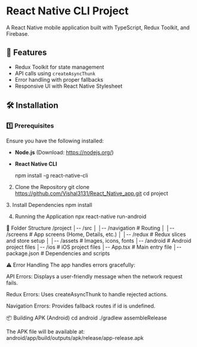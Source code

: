# React Native CLI Project  

A React Native mobile application built with TypeScript, Redux Toolkit, and Firebase.

## 🚀 Features
- Redux Toolkit for state management
- API calls using `createAsyncThunk`
- Error handling with proper fallbacks
- Responsive UI with React Native Stylesheet

## 🛠️ Installation

### 1️⃣ Prerequisites  
Ensure you have the following installed:
- **Node.js** (Download: https://nodejs.org/)
- **React Native CLI**  
  
  npm install -g react-native-cli

2. Clone the Repository
git clone https://github.com/Vishal3131/React_Native_app.git
cd project

3️. Install Dependencies
npm install

4. Running the Application
npx react-native run-android

📂 Folder Structure
/project
│-- /src
│   │-- /navigation    # Routing
│   │-- /screens       # App screens (Home, Details, etc.)
│   │-- /redux         # Redux slices and store setup
│   │-- /assets        # Images, icons, fonts
│-- /android           # Android project files
│-- /ios               # iOS project files
│-- App.tsx           # Main entry file
│-- package.json      # Dependencies and scripts


⚠️ Error Handling
The app handles errors gracefully:

API Errors: Displays a user-friendly message when the network request fails.

Redux Errors: Uses createAsyncThunk to handle rejected actions.

Navigation Errors: Provides fallback routes if id is undefined.

📦 Building APK (Android)
cd android
./gradlew assembleRelease

The APK file will be available at:
android/app/build/outputs/apk/release/app-release.apk


